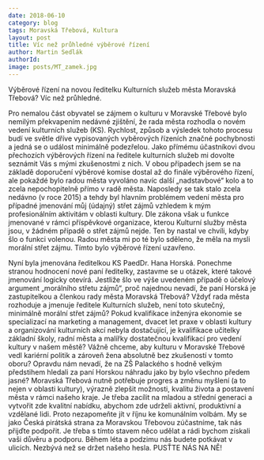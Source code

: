 ```yaml
---
date: 2018-06-10
category: blog
tags: Moravská Třebová, Kultura
layout: post
title: Víc než průhledné výběrové řízení
author: Martin Sedlák
authorId: 
image: posts/MT_zamek.jpg
---
```


Výběrové řízení na novou ředitelku Kulturních služeb města Moravská Třebová? Víc než průhledné.

Pro nemalou část obyvatel se zájmem o kulturu v Moravské Třebové bylo nemilým překvapením nedávné zjištění, že rada města rozhodla o novém vedení kulturních služeb (KS). Rychlost, způsob a výsledek tohoto procesu budí ve světle dříve vypisovaných vyběrových řízeních značné pochybnosti a jedná se o událost minimálně podezřelou.
Jako přímému účastníkovi dvou přechozích výběrových řízení na ředitele kulturních služeb mi dovolte seznámit Vás s mými zkušenostmi z nich. V obou případech jsem se na základě doporučení výběrové komise dostal až do finále výběrového řízení, ale pokaždé bylo radou města vyvoláno navíc další „nadstavbové“ kolo a to zcela nepochopitelně přímo v radě města. Naposledy se tak stalo zcela nedávno (v roce 2015) a tehdy byl hlavním problémem vedení města pro případné jmenování můj (údajný) střet zájmů vzhledem k mým profesionálním aktivitám v oblasti kultury. Dle zákona však u funkce jmenované v rámci příspěvkové organizace, kterou Kulturní služby města jsou, v žádném případě o střet zájmů nejde. Ten by nastal ve chvíli, kdyby šlo o funkci volenou. Radou města mi po té bylo sděleno, že měla na mysli morální střet zájmu. Tímto bylo výběrové řízení uzavřeno.

Nyní byla jmenována ředitelkou KS PaedDr. Hana Horská. Ponechme stranou hodnocení nové paní ředitelky, zastavme se u otázek, které takové jmenování logicky otevírá. Jestliže šlo ve výše uvedeném případě o účelový argument „morálního střetu zájmů“, proč najednou nevadí, že paní Horská je zastupitelkou a členkou rady města Moravská Třebová? Vždyť rada města rozhoduje a jmenuje ředitele Kulturních služeb, není toto skutečný, minimálně morální střet zájmů?
Pokud kvalifikace inženýra ekonomie se specializací na marketing a management, dvacet let praxe v oblasti kultury a organizování kulturních akcí nebyla dostačující, je kvalifikace učitelky základní školy, radní města a malířky dostatečnou kvalifikací pro vedení kultury v našem městě? Vážně chceme, aby kulturu v Moravské Třebové vedl kariérní politik a zároveň žena absolutně bez zkušeností v tomto oboru? Opravdu nám nevadí, že na ZŠ Palackého s hodně velkým předstihem hledali za paní Horskou náhradu jako by bylo všechno předem jasné?
Moravská Třebová nutně potřebuje progres a změnu myšlení (a to nejen v oblasti kultury), výrazně zlepšit možnosti, kvalitu života a postavení města v rámci našeho kraje. Je třeba zacílit na mladou a střední generaci a vytvořit zde kvalitní nabídku, abychom zde udrželi aktivní, produktivní a vzdělané lidi.
Proto nezapomeňte jít v říjnu ke komunálním volbám. My se jako Česká pirátská strana za Moravskou Třebovou zúčastníme, tak nás přijďte podpořit. Je třeba s tímto stavem něco udělat a rádi bychom získali vaši důvěru a podporu. Během léta a podzimu nás budete potkávat v ulicích. Nezbývá než se držet našeho hesla. PUSŤTE NÁS NA NĚ!

